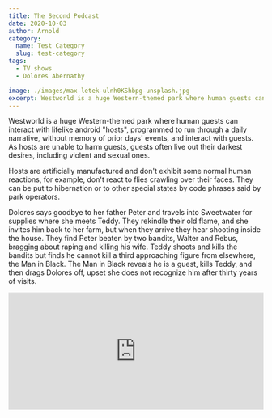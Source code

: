 ```yaml
---
title: The Second Podcast
date: 2020-10-03
author: Arnold
category:
  name: Test Category
  slug: test-category
tags:
  - TV shows
  - Dolores Abernathy

image: ./images/max-letek-ulnh0KShbpg-unsplash.jpg
excerpt: Westworld is a huge Western-themed park where human guests can interact with lifelike android "hosts", programmed to run through a daily narrative, without memory of prior days' events, and interact with guests.
---
```


Westworld is a huge Western-themed park where human guests can interact with lifelike android "hosts", programmed to run through a daily narrative, without memory of prior days' events, and interact with guests. As hosts are unable to harm guests, guests often live out their darkest desires, including violent and sexual ones.

Hosts are artificially manufactured and don't exhibit some normal human reactions, for example, don't react to flies crawling over their faces. They can be put to hibernation or to other special states by code phrases said by park operators.

Dolores says goodbye to her father Peter and travels into Sweetwater for supplies where she meets Teddy. They rekindle their old flame, and she invites him back to her farm, but when they arrive they hear shooting inside the house. They find Peter beaten by two bandits, Walter and Rebus, bragging about raping and killing his wife. Teddy shoots and kills the bandits but finds he cannot kill a third approaching figure from elsewhere, the Man in Black. The Man in Black reveals he is a guest, kills Teddy, and then drags Dolores off, upset she does not recognize him after thirty years of visits.

<iframe src="https://open.spotify.com/embed/episode/7H57d62dFBqFyQ9913ybuI" width="100%" height="232" frameBorder="0" allowfullscreen="" allow="autoplay; clipboard-write; encrypted-media; fullscreen; picture-in-picture"></iframe>
